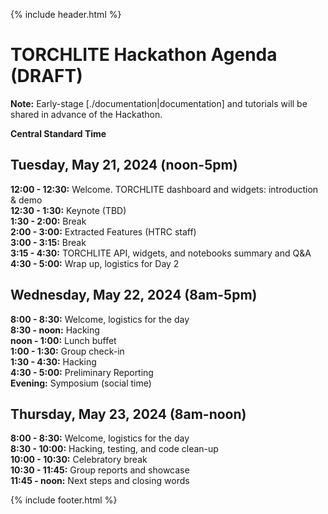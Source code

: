 {% include header.html %}

# TORCHLITE Hackathon Agenda (**DRAFT**)

**Note:** Early-stage [./documentation|documentation] and tutorials will be shared in advance of the Hackathon.

**Central Standard Time** 

## Tuesday, May 21, 2024 (noon-5pm)

**12:00 - 12:30:** Welcome. TORCHLITE dashboard and widgets: introduction & demo   
**12:30 - 1:30:** Keynote (TBD)  
**1:30  - 2:00:** Break  
**2:00 - 3:00:** Extracted Features (HTRC staff)  
**3:00 - 3:15:** Break   
**3:15 - 4:30:** TORCHLITE API, widgets, and notebooks summary and Q&A  
**4:30 - 5:00:** Wrap up, logistics for Day 2  


## Wednesday, May 22, 2024 (8am-5pm)

**8:00 - 8:30:** Welcome, logistics for the day  
**8:30 - noon:** Hacking  
**noon - 1:00:** Lunch buffet  
**1:00 - 1:30:** Group check-in  
**1:30 - 4:30:** Hacking  
**4:30 - 5:00:** Preliminary Reporting  
**Evening:** Symposium (social time)  

## Thursday, May 23, 2024 (8am-noon)  

**8:00 - 8:30:** Welcome, logistics for the day  
**8:30 - 10:00:** Hacking, testing, and code clean-up  
**10:00 - 10:30:** Celebratory break  
**10:30 - 11:45:** Group reports and showcase  
**11:45 - noon:** Next steps and closing words  

{% include footer.html %}
